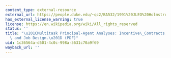 ```yaml
---
content_type: external-resource
external_url: https://people.duke.edu/~qc2/BA532/1991%20JLEO%20Holmstrom%20Milgrom.pdf
has_external_license_warning: true
license: https://en.wikipedia.org/wiki/All_rights_reserved
status: ''
title: "\u201CMultitask Principal-Agent Analyses: Incentive\_Contracts, Asset Ownership,\
  \ and Job Design.\u201D (PDF)"
uid: 1c36564a-d501-4c0c-998a-5631c70a9f69
wayback_url: ''
---
```

